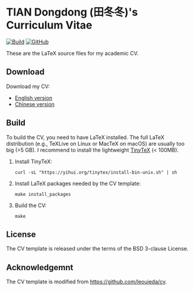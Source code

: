 # TIAN Dongdong (田冬冬)'s Curriculum Vitae

[![Build](https://github.com/seisman/cv/actions/workflows/build.yaml/badge.svg)](https://github.com/seisman/cv/actions/workflows/build.yaml)
[![GitHub](https://img.shields.io/github/license/seisman/cv)](https://github.com/seisman/cv/blob/main/LICENSE.txt)

These are the LaTeX source files for my academic CV.

## Download

Download my CV:

- [English version](https://github.com/seisman/cv/raw/gh-pages/DTian_cv_en.pdf)
- [Chinese version](https://github.com/seisman/cv/raw/gh-pages/DTian_cv_cn.pdf)

## Build

To build the CV, you need to have LaTeX installed. The full LaTeX distribution
(e.g., TeXLive on Linux or MacTeX on macOS) are usually too big (>5 GB).
I recommend to install the lightweight [TinyTeX](https://yihui.org/tinytex/)
(< 100MB).

1. 	Install TinyTeX:

		curl -sL "https://yihui.org/tinytex/install-bin-unix.sh" | sh

2. 	Install LaTeX packages needed by the CV template:

		make install_packages

3. 	Build the CV:

		make

## License

The CV template is released under the terms of the BSD 3-clause License.

## Acknowledgemnt

The CV template is modified from https://github.com/leouieda/cv.
